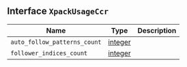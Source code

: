 ## Interface `XpackUsageCcr`

| Name | Type | Description |
| - | - | - |
| `auto_follow_patterns_count` | [integer](./integer.md) | &nbsp; |
| `follower_indices_count` | [integer](./integer.md) | &nbsp; |
